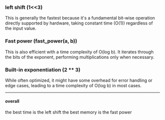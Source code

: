 ### left shift (1<<3)
This is generally the fastest because it's a fundamental bit-wise operation directly 
supported by hardware, taking constant time (O(1)) regardless of the input value.
### Fast power (fast_power(a, b))
This is also efficient with a time complexity of O(log b). 
It iterates through the bits of the exponent, performing multiplications only when necessary.
### Built-in exponentiation (2 ** 3)
While often optimized, it might have some overhead for error handling or edge cases, leading to a time complexity of O(log b) in most cases.

---
#### overall
the best time is the left shift
the best memory is the fast power
